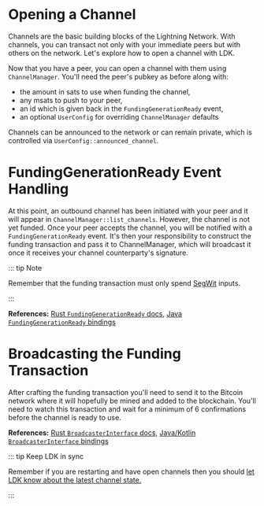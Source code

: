 # Opening a Channel

Channels are the basic building blocks of the Lightning Network. With channels, you can transact not only with your immediate peers but with others on the network. Let's explore how to open a channel with LDK.

Now that you have a peer, you can open a channel with them using `ChannelManager`. You'll need the peer's pubkey as before along with:

- the amount in sats to use when funding the channel,
- any msats to push to your peer,
- an id which is given back in the `FundingGenerationReady` event,
- an optional `UserConfig` for overriding `ChannelManager` defaults

Channels can be announced to the network or can remain private, which is controlled via `UserConfig::announced_channel`.

<CodeSwitcher :languages="{rust:'Rust', kotlin:'Kotlin', swift:'Swift'}">
  <template v-slot:rust>

```rust
let amount = 10_000;
let push_msat = 1_000;
let user_id = 42;
let config = UserConfig {
  channel_options: ChannelConfig { announced_channel: true, ..Default::default() },
  ..Default::default()
};
match channel_manager.create_channel(pubkey, amount, push_msat, user_id, Some(config)) {
  Ok(_) => println!("EVENT: initiated channel with peer {}", pubkey),
  Err(e) => panic!("ERROR: failed to open channel: {:?}", e),
}
```

  </template>

  <template v-slot:kotlin>

```kotlin
val amount = 100_000L
val pushMsat = 1_000L
val userChannelId = UInt128(Random.nextLong())

// public aka announced channel
val userConfig = UserConfig.with_default()

val channelHandshakeConfig = ChannelHandshakeConfig.with_default()
channelHandshakeConfig._announced_channel = true

userConfig._channel_handshake_config = channelHandshakeConfig

val createChannelResult = channelManager.create_channel(
    pubKey.toByteArray(), amount, pushMsat, userChannelId, userConfig
)
```

  </template>

  <template v-slot:swift>

```Swift
let amount: UInt64 = 100000
let pushMsat: UInt64 = 1000
let userId: [UInt8] = toBytesArray(UUID().uuid)

// public aka announced channel
let userConfig = UserConfig.initWithDefault()
let channelHandshakeConfig = ChannelHandshakeConfig.initWithDefault()
channelConfig.setAnnouncedChannel(val: true)

userConfig.setChannelHandshakeConfig(val: channelConfig)

let createChannelResults = channelManager.createChannel(
	theirNetworkKey: pubKey,
	channelValueSatoshis: amount,
	pushMsat: pushMsat,
	userChannelId: userId,
	overrideConfig: userConfig
)
```

  </template>

</CodeSwitcher>

# FundingGenerationReady Event Handling

At this point, an outbound channel has been initiated with your peer and it will appear in `ChannelManager::list_channels`. However, the channel is not yet funded. Once your peer accepts the channel, you will be notified with a `FundingGenerationReady` event. It's then your responsibility to construct the funding transaction and pass it to ChannelManager, which will broadcast it once it receives your channel counterparty's signature.

::: tip Note

Remember that the funding transaction must only spend [SegWit](https://bitcoinops.org/en/topics/segregated-witness/) inputs.

:::

<CodeSwitcher :languages="{rust:'Rust', kotlin:'Kotlin', swift:'Swift'}">
<template v-slot:rust>

```rust
// After the peer responds with an `accept_channel` message, an
// Event.FundingGenerationReady event will be generated.
match event {
	Event::FundingGenerationReady {
		temporary_channel_id,
		channel_value_satoshis,
		output_script,
		user_channel_id,
	} => {
	   // Generate the funding transaction for the channel based on the channel amount
      // The following uses BDK (Bitcoin Dev Kit) for on-chain logic
		let (psbt, _) = {
		let mut builder = wallet.build_tx();
			builder
				.add_recipient(output_script, channel_value_satoshis)
				.fee_rate(fee_rate)
				.enable_rbf()
			builder.finish()?
	  	};
		let finalized = wallet.sign(&mut psbt, SignOptions::default())?;
		let raw_tx = finalized.extract_tx()

	}
	// ...
}
```

</template>

<template v-slot:kotlin>

```java
// After the peer responds with an `accept_channel` message, an
// Event.FundingGenerationReady event will be generated.
if (event is Event.FundingGenerationReady) {
    val fundingSpk = event.output_script

    if (fundingSpk.size == 34 && fundingSpk[0].toInt() == 0 && fundingSpk[1].toInt() == 32) {
        val rawTx = buildFundingTx(event.channel_value_satoshis, event.output_script)

        channelManager.funding_transaction_generated(
            event.temporary_channel_id,
            event.counterparty_node_id,
            rawTx
        )
    }
  }

// Generate the funding transaction for the channel based on the channel amount
// The following uses BDK (Bitcoin Dev Kit) for on-chain logic
fun buildFundingTx(value: Long, script: ByteArray): Transaction {
	val scriptListUByte: List<UByte> = script.toUByteArray().asList()
	val outputScript = Script(scriptListUByte)
	val (psbt, _) = TxBuilder()
		.addRecipient(outputScript, value.toULong())
		.feeRate(4.0F)
		.finish(onchainWallet)
	sign(psbt)
	val rawTx = psbt.extractTx().serialize().toUByteArray().toByteArray()
	return psbt.extractTx()
}
```

</template>

<template v-slot:swift>

```Swift
// After the peer responds with an `accept_channel` message, an
// Event.FundingGenerationReady event will be generated.
if let event = event.getValueAsFundingGenerationReady() {
    let script = Script(rawOutputScript: event.getOutputScript())
    let channelValue = event.getChannelValueSatoshis()
    let rawTx = buildFundingTx(script: script, amount: channelValue)
    if let rawTx = rawTx {
        channelManager.fundingTransactionGenerated(
			temporaryChannelId: event.getTemporaryChannelId(),
			counterpartyNodeId: event.getCounterpartyNodeId(),
			fundingTransaction: rawTx.serialize()
		)
    }
}

// Generate the funding transaction for the channel based on the channel amount
// The following uses BDK (Bitcoin Dev Kit) for on-chain logic
func buildFundingTx(script: Script, amount: UInt64) -> Transaction? {
    do {
        let transaction = try TxBuilder().addRecipient(
            script: script,
            amount: amount)
			.feeRate(satPerVbyte: 4.0)
            .finish(wallet: onchainWallet)
        let _ = try onchainWallet.sign(psbt: transaction.psbt, signOptions: nil)
        return transaction.psbt.extractTx()
    } catch {
        return nil
    }
}
```

</template>

</CodeSwitcher>

**References:** [Rust `FundingGenerationReady` docs](https://docs.rs/lightning/*/lightning/util/events/enum.Event.html#variant.FundingGenerationReady), [Java `FundingGenerationReady` bindings](https://github.com/lightningdevkit/ldk-garbagecollected/blob/main/src/main/java/org/ldk/structs/Event.java#L95)

# Broadcasting the Funding Transaction

After crafting the funding transaction you'll need to send it to the Bitcoin network where it will hopefully be mined and added to the blockchain. You'll need to watch this transaction and wait for a minimum of 6 confirmations before the channel is ready to use.

<CodeSwitcher :languages="{rust:'Rust', kotlin:'Kotlin', swift:'Swift'}">
  <template v-slot:rust>

```rust
// Using BDK (Bitcoin Dev Kit) to broadcast a transaction via the esplora client
impl BroadcasterInterface for YourTxBroadcaster {
	fn broadcast_transactions(&self, txs: &[&Transaction]) {
		let server_url = DEFAULT_ESPLORA_SERVER_URL.to_string();
		let tx_sync = Arc::new(EsploraSyncClient::new(server_url, Arc::clone(&logger)));
		let blockchain = EsploraBlockchain::from_client(tx_sync.client().clone(), BDK_CLIENT_STOP_GAP)
						.with_concurrency(BDK_CLIENT_CONCURRENCY);
		(blockchain, tx_sync)

		let res = tokio::task::block_in_place(move || {
			locked_runtime
				.as_ref()
				.unwrap()
				.block_on(async move { blockchain.broadcast(tx).await })
		});

		match res {
			Ok(_) => {}
			Err(err) => {
				log_error!(self.logger, "Failed to broadcast transaction: {}", err);
			}
		}
	}
}

```

  </template>

  <template v-slot:kotlin>

```java

// Using BDK (Bitcoin Dev Kit) to broadcast a transaction via the esplora client
object YourTxBroadcaster : BroadcasterInterface.BroadcasterInterfaceInterface {
    override fun broadcast_transactions(txs: Array<out ByteArray>??) {
		val esploraURL = "esplora url"
        val blockchainConfig = BlockchainConfig.Esplora(EsploraConfig(esploraURL, null, 5u, 20u, null))
		val blockchain = Blockchain(blockchainConfig)

        txs?.let { transactions ->
            CoroutineScope(Dispatchers.IO).launch {
                transactions.forEach { txByteArray ->
                    val uByteArray = txByteArray.toUByteArray()
                    val transaction = Transaction(uByteArray.toList())

                    blockchain.broadcast(transaction)
                    Log.i(LDKTAG, "The raw transaction broadcast is: ${txByteArray.toHex()}")
                }
            }
        } ?: throw(IllegalStateException("Broadcaster attempted to broadcast a null transaction"))
    }
}

```

  </template>

  <template v-slot:swift>

```Swift
// Using BDK (Bitcoin Dev Kit) to broadcast a transaction via the esplora client
import BitcoinDevKit

class MyBroacaster: BroadcasterInterface {
    override func broadcastTransactions(txs: [[UInt8]]) {
        let esploraURL = "esploraUrl"
        let esploraConfig = EsploraConfig(baseUrl: esploraURL, proxy: nil, concurrency: 5, stopGap: 20, timeout: nil)
        let blockchainConfig = BlockchainConfig.esplora(config: esploraConfig)
        do {
            let blockchain = try Blockchain(config: blockchainConfig)
            for tx in txs {
                let transaction = try Transaction(transactionBytes: tx)
                try blockchain.broadcast(transaction: transaction)
            }
        } catch {
            print("Failed to broadcast transaction: \(error.localizedDescription)")
        }
    }
}
```

  </template>

</CodeSwitcher>

**References:** [Rust `BroadcasterInterface` docs](https://docs.rs/lightning/*/lightning/chain/chaininterface/trait.BroadcasterInterface.html), [Java/Kotlin `BroadcasterInterface` bindings](https://github.com/lightningdevkit/ldk-garbagecollected/blob/main/src/main/java/org/ldk/structs/BroadcasterInterface.java)

::: tip Keep LDK in sync

Remember if you are restarting and have open channels then you should [let LDK know about the latest channel state.](./setting-up-a-channel-manager/#sync-channelmonitors-and-channelmanager-to-chain-tip)

:::
